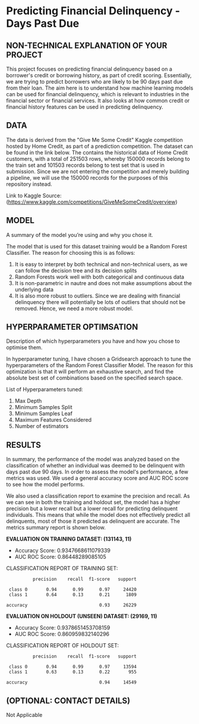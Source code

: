 # Predicting Financial Delinquency - Days Past Due

## NON-TECHNICAL EXPLANATION OF YOUR PROJECT
This project focuses on predicting financial delinquency based on a borrower's credit or borrowing history, as part of credit scoring. Essentially, we are trying to predict borrowers who are likely to be 90 days past due from their loan. The aim here is to understand how machine learning models can be used for financial delinquency, which is relevant to industries in the financial sector or financial services. It also looks at how common credit or financial history features can be used in predicting delinquency.

## DATA
The data is derived from the "Give Me Some Credit" Kaggle competition hosted by Home Credit, as part of a prediction competition. The dataset can be found in the link below. The contains the historical data of Home Credit customers, with a total of 251503 rows, whereby 150000 records belong to the train set and 101503 records belong to test set that is used in submission. Since we are not entering the competition and merely building a pipeline, we will use the 150000 records for the purposes of this repository instead.

Link to Kaggle Source:
(https://www.kaggle.com/competitions/GiveMeSomeCredit/overview)


## MODEL 
A summary of the model you’re using and why you chose it. 

The model that is used for this dataset training would be a Random Forest Classifier. The reason for choosing this is as follows:

1. It is easy to interpret by both technical and non-technical users, as we can follow the decision tree and its decision splits
2. Random Forests work well with both categorical and continuous data
3. It is non-parametric in nautre and does not make assumptions about the underlying data
4. It is also more robust to outliers. Since we are dealing with financial delinquency there will potentially be lots of outliers that should not be removed. Hence, we need a more robust model.

## HYPERPARAMETER OPTIMSATION
Description of which hyperparameters you have and how you chose to optimise them. 

In hyperparameter tuning, I have chosen a Gridsearch approach to tune the hyperparameters of the Random Forest Classifier Model. The reason for this optimization is that it will perform an exhaustive search, and find the absolute best set of combinations based on the specified search space.

List of Hyperparameters tuned:
1. Max Depth
2. Minimum Samples Split
3. Minimum Samples Leaf
4. Maximum Features Considered
5. Number of estimators

## RESULTS
In summary, the performance of the model was analyzed based on the classification of whether an individual was deemed to be delinquent with days past due 90 days. In order to assess the model's performance, a few metrics was used. We used a general accuracy score and AUC ROC score to see how the model performs.

We also used a classification report to examine the precision and recall. As we can see in both the training and holdout set, the model has a higher precision but a lower recall but a lower recall for predicting delinquent individuals. This means that while the model does not effectively predict all delinquents, most of those it predicted as delinquent are accurate. The metrics summary report is shown below.

**EVALUATION ON TRAINING DATASET: (131143, 11)**

- Accuracy Score: 0.9347668611079339
- AUC ROC Score: 0.86448289085105

CLASSIFICATION REPORT OF TRAINING SET:

              precision    recall  f1-score   support

     class 0       0.94      0.99      0.97     24420
     class 1       0.64      0.13      0.21      1809

    accuracy                           0.93     26229

**EVALUATION ON HOLDOUT (UNSEEN) DATASET: (29169, 11)**

- Accuracy Score: 0.9378651453708159
- AUC ROC Score: 0.860959832140296

CLASSIFICATION REPORT OF HOLDOUT SET:

              precision    recall  f1-score   support

     class 0       0.94      0.99      0.97     13594
     class 1       0.63      0.13      0.22       955

    accuracy                           0.94     14549


## (OPTIONAL: CONTACT DETAILS)
Not Applicable

